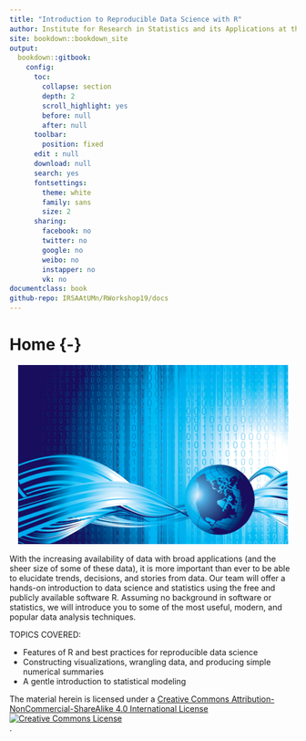 ```yaml
--- 
title: "Introduction to Reproducible Data Science with R"
author: Institute for Research in Statistics and its Applications at the University of Minnesota
site: bookdown::bookdown_site
output: 
  bookdown::gitbook:
    config:
      toc:
        collapse: section
        depth: 2
        scroll_highlight: yes
        before: null
        after: null
      toolbar:
        position: fixed
      edit : null
      download: null
      search: yes
      fontsettings:
        theme: white
        family: sans
        size: 2
      sharing:
        facebook: no
        twitter: no
        google: no
        weibo: no
        instapper: no
        vk: no  
documentclass: book
github-repo: IRSAAtUMn/RWorkshop19/docs
---
```





#  Home {-}





<center>
<div class="image">
<img src="images/data-transfer-vector.jpg" style="width: 475px"/>
</div>
</center>

With the increasing availability of data with broad applications (and the sheer size of some of these data), it is more important than ever to be able to elucidate trends, decisions, and stories from data. Our team will offer a hands-on introduction to data science and statistics using the free and publicly available software R. Assuming no background in software or statistics, we will introduce you to some of the most useful, modern, and popular data analysis techniques.



TOPICS COVERED:

* Features of R and best practices for reproducible data science
* Constructing visualizations, wrangling data, and producing simple numerical summaries
* A gentle introduction to statistical modeling


The material herein is licensed under a <a rel="license" href="http://creativecommons.org/licenses/by-nc-sa/4.0/">Creative Commons Attribution-NonCommercial-ShareAlike 4.0 International License<br /><img alt="Creative Commons License" style="border-width:0" src="https://i.creativecommons.org/l/by-nc-sa/4.0/88x31.png" /></a><br /></a>.
<br>

